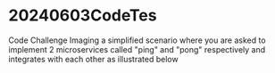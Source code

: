 # 20240603CodeTes
Code Challenge Imaging a simplified scenario where you are asked to implement 2 microservices called "ping" and "pong" respectively and integrates with each other as illustrated below 
